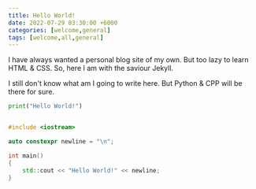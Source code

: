 ```yaml
---
title: Hello World!
date: 2022-07-29 03:30:00 +6000
categories: [welcome,general]
tags: [welcome,all,general]
---
```


I have always wanted a personal blog site of my own. But too lazy to learn HTML & CSS. 
So, here I am with the saviour Jekyll. 

I still don't know what am I going to write here. But Python & CPP will be there
for sure.

```python
print("Hello World!")
```

```cpp

#include <iostream>

auto constexpr newline = "\n"; 

int main()
{
	std::cout << "Hello World!" << newline;
}
```
